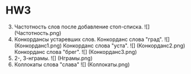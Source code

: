 # HW3

3) Частотность слов после добавление стоп-списка.
![] (Частотность.png) 
4) Конкордансы устаревших слов.
Конкорданс слова "град".
![] (Конкорданс1.png)
Конкорданс слова "уста".
![] (Конкорданс2.png)
Конкорданс слова "брег".
![] (Конкорданс3.png)
5) 2-, 3-нграмы.
![] (Нграмы.png)
6) Коллокаты слова "слава"
![] (Коллокаты.png)
